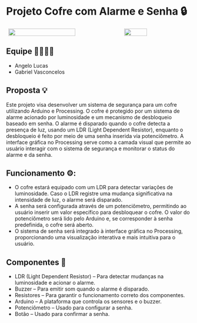 # Projeto Cofre com Alarme e Senha 🔒
<div style="display: flex; justify-content: space-around;">
  <img src="https://github.com/user-attachments/assets/6d776e77-51a8-4e7c-adfc-251512a24a8b" width="60%" />
  <img src="https://github.com/user-attachments/assets/183fe336-d2f7-494b-b224-fb98f2044de1" width="35%" />
</div>

## Equipe 👨‍💻👩‍💻
- Angelo Lucas
- Gabriel Vasconcelos

## Proposta 💡
Este projeto visa desenvolver um sistema de segurança para um cofre utilizando Arduino e Processing. O cofre é protegido por um sistema de alarme acionado por luminosidade e um mecanismo de desbloqueio baseado em senha. O alarme é disparado quando o cofre detecta a presença de luz, usando um LDR (Light Dependent Resistor), enquanto o desbloqueio é feito por meio de uma senha inserida via potenciômetro. A interface gráfica no Processing serve como a camada visual que permite ao usuário interagir com o sistema de segurança e monitorar o status do alarme e da senha.

## Funcionamento ⚙️:
- O cofre estará equipado com um LDR para detectar variações de luminosidade. Caso o LDR registre uma mudança significativa na intensidade de luz, o alarme será disparado.
- A senha será configurada através de um potenciômetro, permitindo ao usuário inserir um valor específico para desbloquear o cofre. O valor do potenciômetro será lido pelo Arduino e, se corresponder à senha predefinida, o cofre será aberto.
- O sistema de senha será integrado à interface gráfica no Processing, proporcionando uma visualização interativa e mais intuitiva para o usuário.


## Componentes 🧰
- LDR (Light Dependent Resistor) – Para detectar mudanças na luminosidade e acionar o alarme.
- Buzzer – Para emitir som quando o alarme é disparado.
- Resistores – Para garantir o funcionamento correto dos componentes.
- Arduino – A plataforma que controla os sensores e o buzzer.
- Potenciômetro – Usado para configurar a senha.
- Botão – Usado para confirmar a senha.
